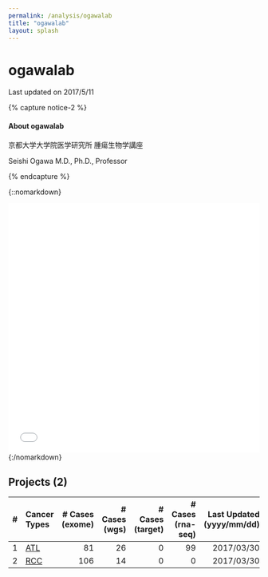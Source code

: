 ```yaml
---
permalink: /analysis/ogawalab
title: "ogawalab"
layout: splash
---
```


# ogawalab

Last updated on 2017/5/11

{% capture notice-2 %}
#### About ogawalab

京都大学大学院医学研究所 腫瘍生物学講座

Seishi Ogawa M.D., Ph.D., Professor

{% endcapture %}

<style type="text/css">
iframe {
  border: none;
  width: 100%;
  height: 500px;
}
</style>

{::nomarkdown}
<iframe src="{{ site.url }}{{ site.baseurl }}/graphs/ogawalab.html"></iframe>
{:/nomarkdown}

## Projects (2)


| # | Cancer Types | # Cases (exome) | # Cases (wgs) | # Cases (target) | # Cases (rna-seq) | Last Updated (yyyy/mm/dd) |
|--:|:-------------|----------------:|--------------:|-----------------:|------------------:|-------------------------------:|
| 1 | [ATL](./ogawalab/atl) |              81 |            26 |                0 |                99 | 2017/03/30 |
| 2 | [RCC](./ogawalab/rcc) |             106 |            14 |                0 |                 0 | 2017/03/30 |

